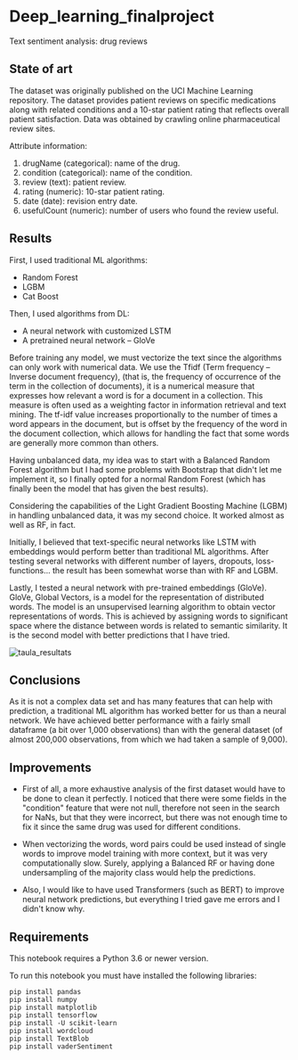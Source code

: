# Deep_learning_finalproject
Text sentiment analysis: drug reviews

## State of art 
The dataset was originally published on the UCI Machine Learning repository.
The dataset provides patient reviews on specific medications along with related conditions and a 10-star patient rating that reflects overall patient satisfaction. Data was obtained by crawling online pharmaceutical review sites.

Attribute information:
1. drugName (categorical): name of the drug.
2. condition (categorical): name of the condition.
3. review (text): patient review.
4. rating (numeric): 10-star patient rating.
5. date (date): revision entry date.
6. usefulCount (numeric): number of users who found the review useful.

## Results
First, I used traditional ML algorithms:
- Random Forest
- LGBM
- Cat Boost

Then, I used algorithms from DL:
- A neural network with customized LSTM
- A pretrained neural network – GloVe

Before training any model, we must vectorize the text since the algorithms can only work with numerical data. We use the Tfidf (Term frequency – Inverse document frequency), (that is, the frequency of occurrence of the term in the collection of documents), it is a numerical measure that expresses how relevant a word is for a document in a collection. This measure is often used as a weighting factor in information retrieval and text mining. The tf-idf value increases proportionally to the number of times a word appears in the document, but is offset by the frequency of the word in the document collection, which allows for handling the fact that some words are generally more common than others.

Having unbalanced data, my idea was to start with a Balanced Random Forest algorithm but I had some problems with Bootstrap that didn't let me implement it, so I finally opted for a normal Random Forest (which has finally been the model that has given the best results).

Considering the capabilities of the Light Gradient Boosting Machine (LGBM) in handling unbalanced data, it was my second choice. It worked almost as well as RF, in fact.

Initially, I believed that text-specific neural networks like LSTM with embeddings would perform better than traditional ML algorithms. After testing several networks with different number of layers, dropouts, loss-functions... the result has been somewhat worse than with RF and LGBM.

Lastly, I tested a neural network with pre-trained embeddings (GloVe). GloVe, Global Vectors, is a model for the representation of distributed words. The model is an unsupervised learning algorithm to obtain vector representations of words. This is achieved by assigning words to significant space where the distance between words is related to semantic similarity. It is the second model with better predictions that I have tried.

![taula_resultats](https://user-images.githubusercontent.com/104349352/208526573-a25e49dc-884e-4fe4-a51a-8864d5f7301b.PNG)
  
## Conclusions
As it is not a complex data set and has many features that can help with prediction, a traditional ML algorithm has worked better for us than a neural network.
We have achieved better performance with a fairly small dataframe (a bit over 1,000 observations) than with the general dataset (of almost 200,000 observations, from which we had taken a sample of 9,000).

## Improvements
- First of all, a more exhaustive analysis of the first dataset would have to be done to clean it perfectly. I noticed that there were some fields in the "condition" feature that were not null, therefore not seen in the search for NaNs, but that they were incorrect, but there was not enough time to fix it since the same drug was used for different conditions.

- When vectorizing the words, word pairs could be used instead of single words to improve model training with more context, but it was very computationally slow.
Surely, applying a Balanced RF or having done undersampling of the majority class would help the predictions.

- Also, I would like to have used Transformers (such as BERT) to improve neural network predictions, but everything I tried gave me errors and I didn't know why.

## Requirements
This notebook requires a Python 3.6 or newer version.

To run this notebook you must have installed the following libraries:

    pip install pandas
    pip install numpy
    pip install matplotlib
    pip install tensorflow
    pip install -U scikit-learn
    pip install wordcloud
    pip install TextBlob
    pip install vaderSentiment
